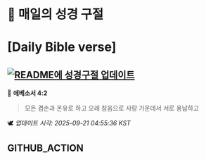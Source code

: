 # 🙏 매일의 성경 구절
# [Daily Bible verse]
## [![README에 성경구절 업데이트](https://github.com/DONGSUKA/first_test/actions/workflows/update-readme-bible.yml/badge.svg)](https://github.com/DONGSUKA/first_test/actions/workflows/update-readme-bible.yml)
<!-- START_BIBLE_VERSE -->
📖 **에베소서 4:2**
> 모든 겸손과 온유로 하고 오래 참음으로 사랑 가운데서 서로 용납하고

🕊️ _업데이트 시각: 2025-09-21 04:55:36 KST_
  <!-- END_BIBLE_VERSE -->
## GITHUB_ACTION

